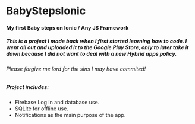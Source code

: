 # BabyStepsIonic
#### My first Baby steps on Ionic / Any JS Framework

##### This is a project I made back when I first started learning how to code. I went all out and uploaded it to the Google Play Store, only to later take it down because I did not want to deal with a new Hybrid apps policy.

###### Please forgive me lord for the sins I may have commited!

##### Project includes:

- Firebase Log in and database use.
- SQLite for offline use.
- Notifications as the main purpose of the app.


